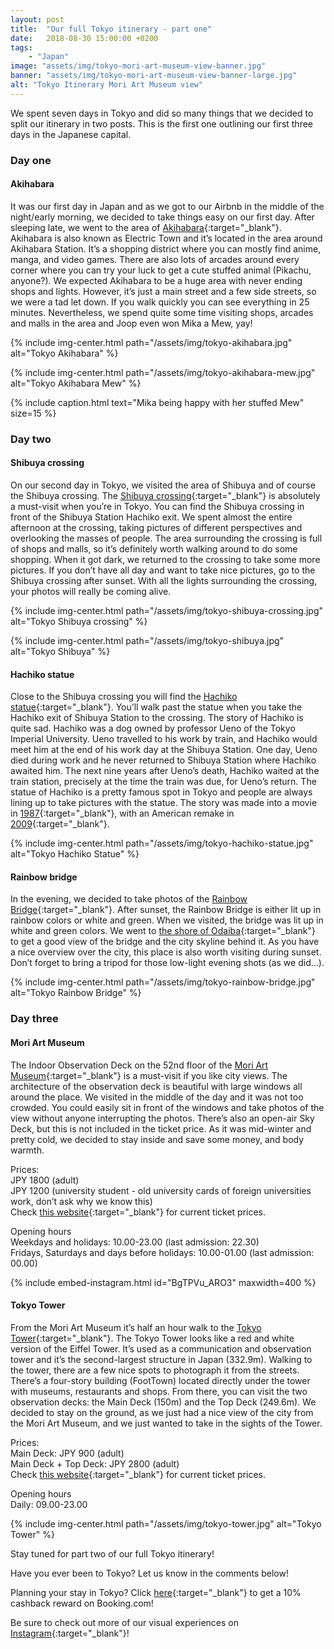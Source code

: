 ```yaml
---
layout: post
title:  "Our full Tokyo itinerary - part one"
date:   2018-08-30 15:00:00 +0200
tags:
    - "Japan"
image: "assets/img/tokyo-mori-art-museum-view-banner.jpg"
banner: "assets/img/tokyo-mori-art-museum-view-banner-large.jpg"
alt: "Tokyo Itinerary Mori Art Museum view"
---
```


We spent seven days in Tokyo and did so many things that we decided to split our itinerary in two posts. This is the first one outlining our first three days in the Japanese capital. 

### Day one

#### Akihabara

It was our first day in Japan and as we got to our Airbnb in the middle of the night/early morning, we decided to take things easy on our first day. After sleeping late, we went to the area of [Akihabara][akihabara]{:target="_blank"}. Akihabara is also known as Electric Town and it’s located in the area around Akihabara Station. It’s a shopping district where you can mostly find anime, manga, and video games. There are also lots of arcades around every corner where you can try your luck to get a cute stuffed animal (Pikachu, anyone?). We expected Akihabara to be a huge area with never ending shops and lights. However, it’s just a main street and a few side streets, so we were a tad let down. If you walk quickly you can see everything in 25 minutes. Nevertheless, we spend quite some time visiting shops, arcades and malls in the area and Joop even won Mika a Mew, yay!

{% include img-center.html path="/assets/img/tokyo-akihabara.jpg" alt="Tokyo Akihabara" %}

{% include img-center.html path="/assets/img/tokyo-akihabara-mew.jpg" alt="Tokyo Akihabara Mew" %}

{% include caption.html text="Mika being happy with her stuffed Mew" size=15 %}

### Day two

#### Shibuya crossing

On our second day in Tokyo, we visited the area of Shibuya and of course the Shibuya crossing. The [Shibuya crossing][shibuya crossing]{:target="_blank"} is absolutely a must-visit when you’re in Tokyo. You can find the Shibuya crossing in front of the Shibuya Station Hachiko exit. We spent almost the entire afternoon at the crossing, taking pictures of different perspectives and overlooking the masses of people. The area surrounding the crossing is full of shops and malls, so it’s definitely worth walking around to do some shopping. When it got dark, we returned to the crossing to take some more pictures. If you don’t have all day and want to take nice pictures, go to the Shibuya crossing after sunset. With all the lights surrounding the crossing, your photos will really be coming alive.

{% include img-center.html path="/assets/img/tokyo-shibuya-crossing.jpg" alt="Tokyo Shibuya crossing" %}

{% include img-center.html path="/assets/img/tokyo-shibuya.jpg" alt="Tokyo Shibuya" %}

#### Hachiko statue

Close to the Shibuya crossing you will find the [Hachiko statue][hachiko statue]{:target="_blank"}. You’ll walk past the statue when you take the Hachiko exit of Shibuya Station to the crossing. The story of Hachiko is quite sad. Hachiko was a dog owned by professor Ueno of the Tokyo Imperial University. Ueno travelled to his work by train, and Hachiko would meet him at the end of his work day at the Shibuya Station. One day, Ueno died during work and he never returned to Shibuya Station where Hachiko awaited him. The next nine years after Ueno’s death, Hachiko waited at the train station, precisely at the time the train was due, for Ueno’s return. The statue of Hachiko is a pretty famous spot in Tokyo and people are always lining up to take pictures with the statue. The story was made into a movie in [1987][hachiko film 1987]{:target="_blank"}, with an American remake in [2009][hachiko film 2009]{:target="_blank"}.

{% include img-center.html path="/assets/img/tokyo-hachiko-statue.jpg" alt="Tokyo Hachiko Statue" %}

#### Rainbow bridge

In the evening, we decided to take photos of the [Rainbow Bridge][rainbow bridge]{:target="_blank"}. After sunset, the Rainbow Bridge is either lit up in rainbow colors or white and green. When we visited, the bridge was lit up in white and green colors. We went to [the shore of Odaiba][odaiba shore]{:target="_blank"} to get a good view of the bridge and the city skyline behind it. As you have a nice overview over the city, this place is also worth visiting during sunset. Don’t forget to bring a tripod for those low-light evening shots (as we did…).  

{% include img-center.html path="/assets/img/tokyo-rainbow-bridge.jpg" alt="Tokyo Rainbow Bridge" %}

### Day three

#### Mori Art Museum

The Indoor Observation Deck on the 52nd floor of the [Mori Art Museum][mori art museum]{:target="_blank"} is a must-visit if you like city views. The architecture of the observation deck is beautiful with large windows all around the place. We visited in the middle of the day and it was not too crowded. You could easily sit in front of the windows and take photos of the view without anyone interrupting the photos. There’s also an open-air Sky Deck, but this is not included in the ticket price. As it was mid-winter and pretty cold, we decided to stay inside and save some money, and body warmth. 

Prices:  
JPY 1800 (adult)  
JPY 1200 (university student - old university cards of foreign universities work, don’t ask why we know this)  
Check [this website][mori art museum prices]{:target="_blank"} for current ticket prices.  

Opening hours  
Weekdays and holidays: 10.00-23.00 (last admission: 22.30)  
Fridays, Saturdays and days before holidays: 10.00-01.00 (last admission: 00.00)  

{% include embed-instagram.html id="BgTPVu_ARO3" maxwidth=400 %}

#### Tokyo Tower

From the Mori Art Museum it’s half an hour walk to the [Tokyo Tower][tokyo tower]{:target="_blank"}. The Tokyo Tower looks like a red and white version of the Eiffel Tower. It’s used as a communication and observation tower and it’s the second-largest structure in Japan (332.9m). Walking to the tower, there are a few nice spots to photograph it from the streets. There’s a four-story building (FootTown) located directly under the tower with museums, restaurants and shops. From there, you can visit the two observation decks: the Main Deck (150m) and the Top Deck (249.6m). We decided to stay on the ground, as we just had a nice view of the city from the Mori Art Museum, and we just wanted to take in the sights of the Tower. 

Prices:  
Main Deck: JPY 900 (adult)  
Main Deck + Top Deck: JPY 2800 (adult)  
Check [this website][tokyo tower prices]{:target="_blank"} for current ticket prices.  

Opening hours  
Daily: 09.00-23.00  

{% include img-center.html path="/assets/img/tokyo-tower.jpg" alt="Tokyo Tower" %}

Stay tuned for part two of our full Tokyo itinerary!

Have you ever been to Tokyo? Let us know in the comments below! 

Planning your stay in Tokyo? Click [here][booking.com]{:target="_blank"} to get a 10% cashback reward on Booking.com! 

Be sure to check out more of our visual experiences on [Instagram][instagram]{:target="_blank"}!

[instagram]: https://instagram.com/kipamojo
[booking.com]: https://www.booking.com/s/11_6/joop9916
[akihabara]: https://goo.gl/maps/DekcMrxZsH32
[shibuya crossing]: https://goo.gl/maps/9nJ9L1N6Y3S2
[hachiko statue]: https://goo.gl/maps/5iCtpafxrKt 
[hachiko film 1987]: https://www.imdb.com/title/tt0093132/ 
[hachiko film 2009]: https://www.imdb.com/title/tt0000000001028532/ 
[rainbow bridge]: https://goo.gl/maps/s8VK294Bt5o 
[odaiba shore]: https://goo.gl/maps/1xa6wU3CdDP2 
[mori art museum]: https://goo.gl/maps/Ek85HRAYQoy 
[mori art museum prices]: https://art-view.roppongihills.com/en/info/ 
[tokyo tower]: https://goo.gl/maps/r6nm3EbLAbF2 
[tokyo tower prices]: https://www.tokyotower.co.jp/price/en.html 

